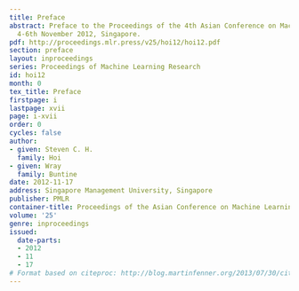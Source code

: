 ```yaml
---
title: Preface
abstract: Preface to the Proceedings of the 4th Asian Conference on Machine Learning,
  4-6th November 2012, Singapore.
pdf: http://proceedings.mlr.press/v25/hoi12/hoi12.pdf
section: preface
layout: inproceedings
series: Proceedings of Machine Learning Research
id: hoi12
month: 0
tex_title: Preface
firstpage: i
lastpage: xvii
page: i-xvii
order: 0
cycles: false
author:
- given: Steven C. H.
  family: Hoi
- given: Wray
  family: Buntine
date: 2012-11-17
address: Singapore Management University, Singapore
publisher: PMLR
container-title: Proceedings of the Asian Conference on Machine Learning
volume: '25'
genre: inproceedings
issued:
  date-parts:
  - 2012
  - 11
  - 17
# Format based on citeproc: http://blog.martinfenner.org/2013/07/30/citeproc-yaml-for-bibliographies/
---
```

